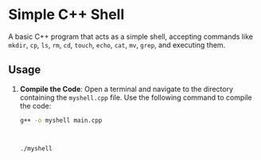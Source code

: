 # Simple C++ Shell

A basic C++ program that acts as a simple shell, accepting commands like `mkdir`, `cp`, `ls`, `rm`, `cd`, `touch`, `echo`, `cat`, `mv`, `grep`, and executing them.

## Usage

1. **Compile the Code**: Open a terminal and navigate to the directory containing the `myshell.cpp` file. Use the following command to compile the code:

   ```bash
   g++ -o myshell main.cpp
   


   ./myshell
